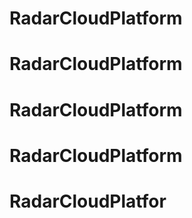 # RadarCloudPlatform
# RadarCloudPlatform
# RadarCloudPlatform
# RadarCloudPlatform
# RadarCloudPlatfor
